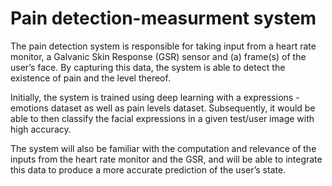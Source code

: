 # Pain detection-measurment system

The pain detection system is responsible for taking input from a heart rate monitor, a Galvanic Skin Response (GSR) sensor and (a) frame(s) of the user’s face. By capturing this data, the system is able to detect the existence of pain and the level thereof. 

Initially, the system is trained using deep learning with a expressions - emotions dataset as well as pain levels dataset. Subsequently, it would be able to then classify the facial expressions in a given test/user image with high accuracy. 

The system will also be familiar with the computation and relevance of the inputs from the heart rate monitor and the GSR, and will be able to integrate this data to produce a more accurate prediction of the user’s state.
